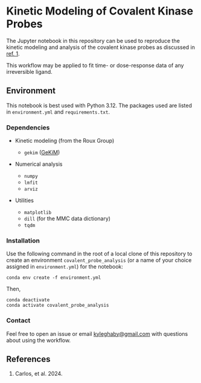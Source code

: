 # Kinetic Modeling of Covalent Kinase Probes

The Jupyter notebook in this repository can be used to reproduce the kinetic modeling and analysis of the covalent kinase probes as discussed in [ref. 1][1].

This workflow may be applied to fit time- or dose-response data of any irreversible ligand.

## Environment

This notebook is best used with Python 3.12. The packages used are listed in `environment.yml` and `requirements.txt`.

### Dependencies

- Kinetic modeling (from the Roux Group)
  - `gekim` ([GeKiM](https://github.com/kghaby/GeKiM))

- Numerical analysis
  - `numpy`
  - `lmfit`
  - `arviz`

- Utilities
  - `matplotlib`
  - `dill` (for the MMC data dictionary)
  - `tqdm`

### Installation

Use the following command in the root of a local clone of this repository to create an environment `covalent_probe_analysis` (or a name of your choice assigned in `environment.yml`) for the notebook:

```shell
conda env create -f environment.yml
```

Then,

```shell
conda deactivate
conda activate covalent_probe_analysis
```

### Contact
Feel free to open an issue or email kyleghaby@gmail.com with questions about using the workflow.

## References

1. Carlos, et al. 2024.

[1]: https://github.com/kghaby/GeKiM
